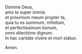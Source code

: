 Dómine Deus,\
amo te super ómnia\
et próximum meum propter te,\
quia tu es summum, infinítum,\
et perfectíssimum bonum,\
omni dilectióne dignum.\
In hac caritáte vívere et mori státuo.

Amen.
